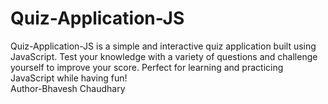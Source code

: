 # Quiz-Application-JS
Quiz-Application-JS is a simple and interactive quiz application built using JavaScript. Test your knowledge with a variety of questions and challenge yourself to improve your score. Perfect for learning and practicing JavaScript while having fun! <br>
Author-Bhavesh Chaudhary
